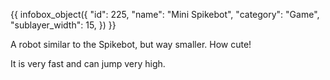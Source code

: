 {{ infobox_object({
	"id": 225,
	"name": "Mini Spikebot",
	"category": "Game",
	"sublayer_width": 15,
}) }}

A robot similar to the Spikebot, but way smaller. How cute!

It is very fast and can jump very high.